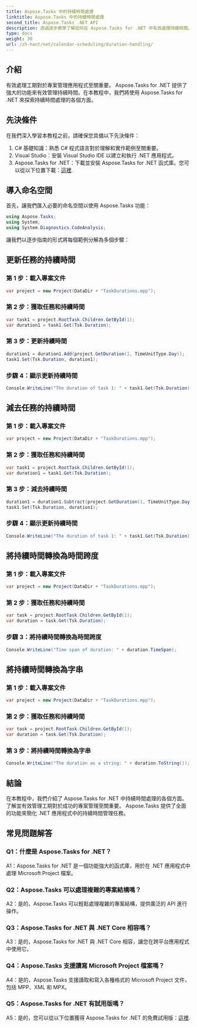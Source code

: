 ```yaml
---
title: Aspose.Tasks 中的持續時間處理
linktitle: Aspose.Tasks 中的持續時間處理
second_title: Aspose.Tasks .NET API
description: 透過逐步教學了解如何在 Aspose.Tasks for .NET 中有效處理持續時間。
type: docs
weight: 30
url: /zh-hant/net/calendar-scheduling/duration-handling/
---
```

## 介紹

有效處理工期對於專案管理應用程式至關重要。 Aspose.Tasks for .NET 提供了強大的功能來有效管理持續時間。在本教程中，我們將使用 Aspose.Tasks for .NET 來探索持續時間處理的各個方面。

## 先決條件

在我們深入學習本教程之前，請確保您具備以下先決條件：

1. C# 基礎知識：熟悉 C# 程式語言對於理解和實作範例至關重要。
2. Visual Studio：安裝 Visual Studio IDE 以建立和執行 .NET 應用程式。
3.  Aspose.Tasks for .NET：下載並安裝 Aspose.Tasks for .NET 函式庫。您可以從以下位置下載：[這裡](https://releases.aspose.com/tasks/net/).

## 導入命名空間

首先，讓我們匯入必要的命名空間以使用 Aspose.Tasks 功能：

```csharp
using Aspose.Tasks;
using System;
using System.Diagnostics.CodeAnalysis;


```

讓我們以逐步指南的形式將每個範例分解為多個步驟：

## 更新任務的持續時間

### 第 1 步：載入專案文件

```csharp
var project = new Project(DataDir + "TaskDurations.mpp");
```

### 第 2 步：獲取任務和持續時間

```csharp
var task1 = project.RootTask.Children.GetById(1);
var duration1 = task1.Get(Tsk.Duration);
```

### 第 3 步：更新持續時間

```csharp
duration1 = duration1.Add(project.GetDuration(1, TimeUnitType.Day));
task1.Set(Tsk.Duration, duration1);
```

### 步驟 4：顯示更新持續時間

```csharp
Console.WriteLine("The duration of task 1: " + task1.Get(Tsk.Duration));
```

## 減去任務的持續時間

### 第 1 步：載入專案文件

```csharp
var project = new Project(DataDir + "TaskDurations.mpp");
```

### 第 2 步：獲取任務和持續時間

```csharp
var task1 = project.RootTask.Children.GetById(1);
var duration1 = task1.Get(Tsk.Duration);
```

### 第 3 步：減去持續時間

```csharp
duration1 = duration1.Subtract(project.GetDuration(1, TimeUnitType.Day));
task1.Set(Tsk.Duration, duration1);
```

### 步驟 4：顯示更新持續時間

```csharp
Console.WriteLine("The duration of task 1: " + task1.Get(Tsk.Duration));
```

## 將持續時間轉換為時間跨度

### 第 1 步：載入專案文件

```csharp
var project = new Project(DataDir + "TaskDurations.mpp");
```

### 第 2 步：獲取任務和持續時間

```csharp
var task = project.RootTask.Children.GetById(1);
var duration = task.Get(Tsk.Duration);
```

### 步驟 3：將持續時間轉換為時間跨度

```csharp
Console.WriteLine("Time span of duration: " + duration.TimeSpan);
```

## 將持續時間轉換為字串

### 第 1 步：載入專案文件

```csharp
var project = new Project(DataDir + "TaskDurations.mpp");
```

### 第 2 步：獲取任務和持續時間

```csharp
var task = project.RootTask.Children.GetById(1);
var duration = task.Get(Tsk.Duration);
```

### 第 3 步：將持續時間轉換為字串

```csharp
Console.WriteLine("The duration as a string: " + duration.ToString());
```

## 結論

在本教程中，我們介紹了 Aspose.Tasks for .NET 中持續時間處理的各個方面。了解並有效管理工期對於成功的專案管理至關重要。 Aspose.Tasks 提供了全面的功能來簡化 .NET 應用程式中的持續時間管理任務。

## 常見問題解答

### Q1：什麼是 Aspose.Tasks for .NET？

A1：Aspose.Tasks for .NET 是一個功能強大的函式庫，用於在 .NET 應用程式中處理 Microsoft Project 檔案。

### Q2：Aspose.Tasks 可以處理複雜的專案結構嗎？

A2：是的，Aspose.Tasks 可以輕鬆處理複雜的專案結構，提供廣泛的 API 進行操作。

### Q3：Aspose.Tasks for .NET 與 .NET Core 相容嗎？

A3：是的，Aspose.Tasks for .NET 與 .NET Core 相容，讓您在跨平台應用程式中使用它。

### Q4：Aspose.Tasks 支援讀寫 Microsoft Project 檔案嗎？

A4：是的，Aspose.Tasks 支援讀取和寫入各種格式的 Microsoft Project 文件，包括 MPP、XML 和 MPX。

### Q5：Aspose.Tasks for .NET 有試用版嗎？

 A5：是的，您可以從以下位置獲得 Aspose.Tasks for .NET 的免費試用版：[這裡](https://releases.aspose.com/).